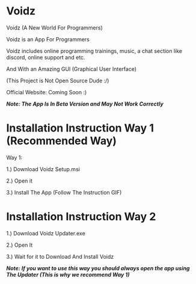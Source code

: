 # Voidz
Voidz (A New World For Programmers)

Voidz is an App For Programmers

Voidz includes online programming trainings, music, a chat section like discord, online support and etc.

And With an Amazing GUI (Graphical User Interface)

(This Project is Not Open Source Dude :/)

Official Website: Coming Soon :)

***Note: The App Is In Beta Version and May Not Work Correctly***

# Installation Instruction Way 1 (Recommended Way)

Way 1:

1.) Download Voidz Setup.msi

2.) Open it

3.) Install The App (Follow The Instruction GIF)



# Installation Instruction Way 2

1.) Download Voidz Updater.exe

2.) Open It

3.) Wait for it to Download And Install Voidz

***Note: If you want to use this way you should always open the app using The Updater (This is why we recommend Way 1)***
